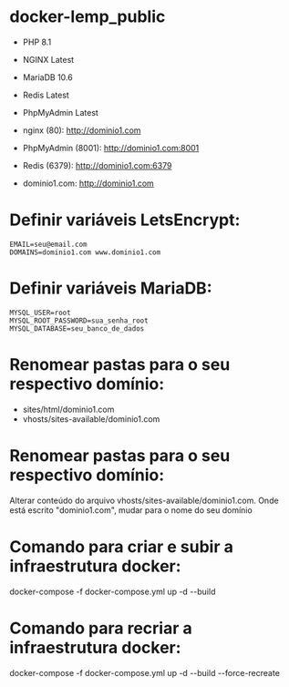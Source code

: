 # docker-lemp_public

- PHP 8.1
- NGINX Latest
- MariaDB 10.6
- Redis Latest
- PhpMyAdmin Latest


- nginx (80): http://dominio1.com
- PhpMyAdmin (8001): http://dominio1.com:8001
- Redis (6379): http://dominio1.com:6379
- dominio1.com: http://dominio1.com


# Definir variáveis LetsEncrypt:
    EMAIL=seu@email.com
    DOMAINS=dominio1.com www.dominio1.com
   
# Definir variáveis MariaDB:
    MYSQL_USER=root
    MYSQL_ROOT_PASSWORD=sua_senha_root
    MYSQL_DATABASE=seu_banco_de_dados

# Renomear pastas para o seu respectivo domínio:

- sites/html/dominio1.com
- vhosts/sites-available/dominio1.com

# Renomear pastas para o seu respectivo domínio:

Alterar conteúdo do arquivo vhosts/sites-available/dominio1.com. Onde está escrito "dominio1.com", mudar para o nome do seu domínio


# Comando para criar e subir a infraestrutura docker:
docker-compose -f docker-compose.yml up -d --build

# Comando para recriar a infraestrutura docker:
docker-compose -f docker-compose.yml up -d --build --force-recreate
